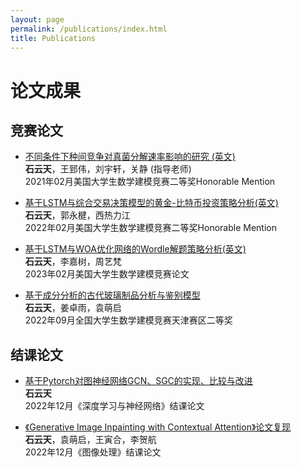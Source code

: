 ```yaml
---
layout: page
permalink: /publications/index.html
title: Publications
---
```


# 论文成果


## 竞赛论文


- [不同条件下种间竞争对真菌分解速率影响的研究 (英文)](https://yuntianshi.github.io/mypaper/2115295.pdf)<br>**石云天**，王郅伟，刘宇轩，关静 (指导老师)<br>2021年02月美国大学生数学建模竞赛二等奖Honorable Mention

  

- [基于LSTM与综合交易决策模型的黄金-比特币投资策略分析(英文)](https://yuntianshi.github.io/mypaper/2208871.pdf)<br>**石云天**，郭永楗，西热力江<br>2022年02月美国大学生数学建模竞赛二等奖Honorable Mention

  

- [基于LSTM与WOA优化网络的Wordle解题策略分析(英文)](https://yuntianshi.github.io/mypaper/2322318.pdf)<br>**石云天**，李嘉树，周艺梵<br>2023年02月美国大学生数学建模竞赛论文

  

- [基于成分分析的古代玻璃制品分析与鉴别模型](https://yuntianshi.github.io/mypaper/202202002096.pdf)<br>**石云天**，姜卓雨，袁萌启<br>2022年09月全国大学生数学建模竞赛天津赛区二等奖

## 结课论文

  

- [基于Pytorch对图神经网络GCN、SGC的实现、比较与改进](https://yuntianshi.github.io/mypaper/2022121.pdf)<br>**石云天**<br>2022年12月《深度学习与神经网络》结课论文


  

- [《Generative Image Inpainting with Contextual Attention》论文复现](https://yuntianshi.github.io/mypaper/2022122.pdf)<br>**石云天**，袁萌启，王寅合，李贺航<br>2022年12月《图像处理》结课论文


